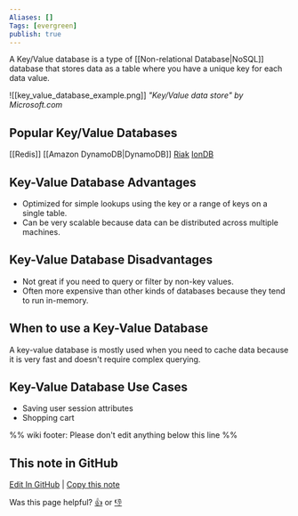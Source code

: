 ```yaml
---
Aliases: []
Tags: [evergreen]
publish: true
---
```

A Key/Value database is a type of [[Non-relational Database|NoSQL]] database that stores data as a table where you have a unique key for each data value.

![[key_value_database_example.png]]
*"Key/Value data store" by Microsoft.com*

## Popular Key/Value Databases

[[Redis]]
[[Amazon DynamoDB|DynamoDB]]
[Riak](http://docs.basho.com/riak/kv/)
[IonDB](https://github.com/iondbproject/iondb)

## Key-Value Database Advantages

- Optimized for simple lookups using the key or a range of keys on a single table.
- Can be very scalable because data can be distributed across multiple machines.

## Key-Value Database Disadvantages

- Not great if you need to query or filter by non-key values.
- Often more expensive than other kinds of databases because they tend to run in-memory.

## When to use a Key-Value Database

A key-value database is mostly used when you need to cache data because it is very fast and doesn't require complex querying.

## Key-Value Database Use Cases

- Saving user session attributes
- Shopping cart

%% wiki footer: Please don't edit anything below this line %%

## This note in GitHub

<span class="git-footer">[Edit In GitHub](https://github.dev/data-engineering-community/data-engineering-wiki/blob/main/Concepts/Key-Value%20Database.md "git-hub-edit-note") | [Copy this note](https://raw.githubusercontent.com/data-engineering-community/data-engineering-wiki/main/Concepts/Key-Value%20Database.md "git-hub-copy-note")</span>

<span class="git-footer">Was this page helpful?
[👍](https://tally.so/r/mOaxjk?rating=Yes&url=https://dataengineering.wiki/Concepts/Key-Value%20Database) or [👎](https://tally.so/r/mOaxjk?rating=No&url=https://dataengineering.wiki/Concepts/Key-Value%20Database)</span>
